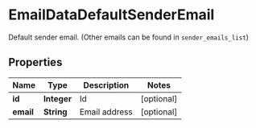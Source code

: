 

# EmailDataDefaultSenderEmail

Default sender email. (Other emails can be found in `sender_emails_list`)

## Properties

| Name | Type | Description | Notes |
|------------ | ------------- | ------------- | -------------|
|**id** | **Integer** | Id |  [optional] |
|**email** | **String** | Email address |  [optional] |



